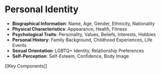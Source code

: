 # Personal Identity

- **Biographical Information**: Name, Age, Gender, Ethnicity, Nationality
- **Physical Characteristics**: Appearance, Health, Fitness
- **Psychological Traits**: Personality, Values, Beliefs, Interests, Hobbies
- **Personal History**: Family Background, Childhood Experiences, Life Events
- **Sexual Orientation**: LGBTQ+ Identity, Relationship Preferences
- **Self-Perception**: Self-Esteem, Confidence, Body Image

[[Key Components]]
